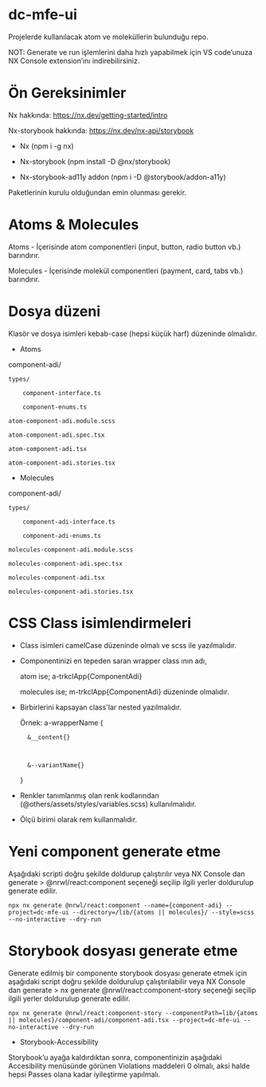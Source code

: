 # dc-mfe-ui

Projelerde kullanılacak atom ve moleküllerin bulunduğu repo.

 

NOT: Generate ve run işlemlerini daha hızlı yapabilmek için VS code’unuza NX Console extension’ını indirebilirsiniz.

 

# Ön Gereksinimler

Nx hakkında: https://nx.dev/getting-started/intro

Nx-storybook hakkında: https://nx.dev/nx-api/storybook

* Nx (npm i -g nx)

* Nx-storybook (npm install -D @nx/storybook)

* Nx-storybook-ad11y addon (npm i -D @storybook/addon-a11y)

Paketlerinin kurulu olduğundan emin olunması gerekir.

 

# Atoms & Molecules

Atoms - İçerisinde atom componentleri (input, button, radio button vb.) barındırır.

Molecules - İçerisinde molekül componentleri (payment, card, tabs vb.) barındırır.

 

# Dosya düzeni

Klasör ve dosya isimleri kebab-case (hepsi küçük harf) düzeninde olmalıdır.

 

* Atoms

component-adi/

    types/

        component-interface.ts

        component-enums.ts

    atom-component-adi.module.scss

    atom-component-adi.spec.tsx

    atom-component-adi.tsx

    atom-component-adi.stories.tsx

 

* Molecules

component-adi/

    types/

        component-adi-interface.ts

        component-adi-enums.ts

    molecules-component-adi.module.scss

    molecules-component-adi.spec.tsx

    molecules-component-adi.tsx

    molecules-component-adi.stories.tsx

 

# CSS Class isimlendirmeleri

* Class isimleri camelCase düzeninde olmalı ve scss ile yazılmalıdır.

* Componentinizi en tepeden saran wrapper class ının adı,

    atom ise; a-trkclApp{ComponentAdi}

    molecules ise; m-trkclApp{ComponentAdi} düzeninde olmalıdır.

 

* Birbirlerini kapsayan class'lar nested yazılmalıdır.

    Örnek: a-wrapperName {

        &__content{}

 

        &--variantName{}

    }

* Renkler tanımlanmış olan renk kodlarından (@others/assets/styles/variables.scss) kullanılmalıdır.

* Ölçü birimi olarak rem kullanmalıdır.

 

# Yeni component generate etme

Aşağıdaki scripti doğru şekilde doldurup çalıştırılır veya NX Console dan generate > @nrwl/react:component seçeneği seçilip ilgili yerler doldurulup generate edilir.

`npx nx generate @nrwl/react:component --name={component-adi} --project=dc-mfe-ui --directory=/lib/{atoms || molecules}/ --style=scss --no-interactive --dry-run`

 

# Storybook dosyası generate etme

Generate edilmiş bir componente storybook dosyası generate etmek için aşağıdaki script doğru şekilde doldurulup çalıştırılabilir veya NX Console dan generate > nx generate @nrwl/react:component-story seçeneği seçilip ilgili yerler doldurulup generate edilir.

`npx nx generate @nrwl/react:component-story --componentPath=lib/{atoms || molecules}/component-adi/component-adi.tsx --project=dc-mfe-ui --no-interactive --dry-run `

 

* Storybook-Accessibility

Storybook’u ayağa kaldırdıktan sonra, componentinizin aşağıdaki Accesibility menüsünde görünen Violations maddeleri 0 olmalı, aksi halde hepsi Passes olana kadar iyileştirme yapılmalı.